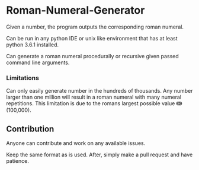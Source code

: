 # Roman-Numeral-Generator
Given a number, the program outputs the corresponding roman numeral.

Can be run in any python IDE or unix like environment that has at least python 3.6.1 installed.

Can generate a roman numeral procedurally or recursive given passed command line arguments.

### Limitations

Can only easily generate number in the hundreds of thousands. Any number
larger than one million will result in a roman numeral with many numeral
repetitions. This limitation is due to the romans largest possible value ↈ
(100,000).

## Contribution

Anyone can contribute and work on any available issues.

Keep the same format as is used. After, simply make a pull request and have patience.
